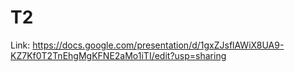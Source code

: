 # T2

Link: https://docs.google.com/presentation/d/1gxZJsflAWiX8UA9-KZ7Kf0T2TnEhgMgKFNE2aMo1iTI/edit?usp=sharing

